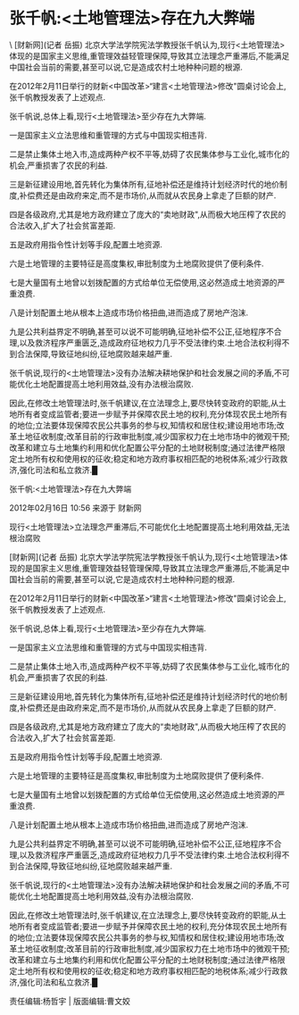 # 张千帆:<土地管理法>存在九大弊端  





\ 
[财新网](记者 岳振) 北京大学法学院宪法学教授张千帆认为,现行<土地管理法>体现的是国家主义思维,重管理效益轻管理保障,导致其立法理念严重滞后,不能满足中国社会当前的需要,甚至可以说,它是造成农村土地种种问题的根源.

在2012年2月11日举行的财新<中国改革>“建言<土地管理法>修改"圆桌讨论会上,张千帆教授发表了上述观点.

张千帆说,总体上看,现行<土地管理法>至少存在九大弊端.

一是国家主义立法思维和重管理的方式与中国现实相违背.

二是禁止集体土地入市,造成两种产权不平等,妨碍了农民集体参与工业化,城市化的机会,严重损害了农民的利益.

三是新征建设用地,首先转化为集体所有,征地补偿还是维持计划经济时代的地价制度,补偿费还是由政府来定,而不是市场价,从而就从农民身上拿走了巨额的财产.

四是各级政府,尤其是地方政府建立了庞大的“卖地财政",从而极大地压榨了农民的合法收入,扩大了社会贫富差距.

五是政府用指令性计划等手段,配置土地资源.

六是土地管理的主要特征是高度集权,审批制度为土地腐败提供了便利条件.

七是大量国有土地曾以划拨配置的方式给单位无偿使用,这必然造成土地资源的严重浪费.

八是计划配置土地从根本上造成市场价格扭曲,进而造成了房地产泡沫.

九是公共利益界定不明确,甚至可以说不可能明确,征地补偿不公正,征地程序不合理,以及救济程序严重匮乏,造成政府征地权力几乎不受法律约束.土地合法权利得不到合法保障,导致征地纠纷,征地腐败越来越严重.

张千帆说,现行的<土地管理法>没有办法解决耕地保护和社会发展之间的矛盾,不可能优化土地配置提高土地利用效益,没有办法根治腐败.

因此,在修改土地管理法时,张千帆建议,在立法理念上,要尽快转变政府的职能,从土地所有者变成监管者;要进一步赋予并保障农民土地的权利,充分体现农民土地所有的地位;立法要体现保障农民公共事务的参与权,知情权和居住权;建设用地市场;改革土地征收制度;改革目前的行政审批制度,减少国家权力在土地市场中的微观干预;改革和建立与土地集约利用和优化配置公平分配的土地财税制度;通过法律严格限定土地所有权和使用权的征收;稳定和地方政府事权相匹配的地税体系;减少行政救济,强化司法和私立救济.█


张千帆:<土地管理法>存在九大弊端

2012年02月16日 10:56 来源于 财新网

现行<土地管理法>立法理念严重滞后,不可能优化土地配置提高土地利用效益,无法根治腐败

[财新网](记者 岳振) 北京大学法学院宪法学教授张千帆认为,现行<土地管理法>体现的是国家主义思维,重管理效益轻管理保障,导致其立法理念严重滞后,不能满足中国社会当前的需要,甚至可以说,它是造成农村土地种种问题的根源.

在2012年2月11日举行的财新<中国改革>“建言<土地管理法>修改"圆桌讨论会上,张千帆教授发表了上述观点.

张千帆说,总体上看,现行<土地管理法>至少存在九大弊端.

一是国家主义立法思维和重管理的方式与中国现实相违背.

二是禁止集体土地入市,造成两种产权不平等,妨碍了农民集体参与工业化,城市化的机会,严重损害了农民的利益.

三是新征建设用地,首先转化为集体所有,征地补偿还是维持计划经济时代的地价制度,补偿费还是由政府来定,而不是市场价,从而就从农民身上拿走了巨额的财产.

四是各级政府,尤其是地方政府建立了庞大的“卖地财政",从而极大地压榨了农民的合法收入,扩大了社会贫富差距.

五是政府用指令性计划等手段,配置土地资源.

六是土地管理的主要特征是高度集权,审批制度为土地腐败提供了便利条件.

七是大量国有土地曾以划拨配置的方式给单位无偿使用,这必然造成土地资源的严重浪费.

八是计划配置土地从根本上造成市场价格扭曲,进而造成了房地产泡沫.

九是公共利益界定不明确,甚至可以说不可能明确,征地补偿不公正,征地程序不合理,以及救济程序严重匮乏,造成政府征地权力几乎不受法律约束.土地合法权利得不到合法保障,导致征地纠纷,征地腐败越来越严重.

张千帆说,现行的<土地管理法>没有办法解决耕地保护和社会发展之间的矛盾,不可能优化土地配置提高土地利用效益,没有办法根治腐败.

因此,在修改土地管理法时,张千帆建议,在立法理念上,要尽快转变政府的职能,从土地所有者变成监管者;要进一步赋予并保障农民土地的权利,充分体现农民土地所有的地位;立法要体现保障农民公共事务的参与权,知情权和居住权;建设用地市场;改革土地征收制度;改革目前的行政审批制度,减少国家权力在土地市场中的微观干预;改革和建立与土地集约利用和优化配置公平分配的土地财税制度;通过法律严格限定土地所有权和使用权的征收;稳定和地方政府事权相匹配的地税体系;减少行政救济,强化司法和私立救济.█



责任编辑:杨哲宇 | 版面编辑:曹文姣